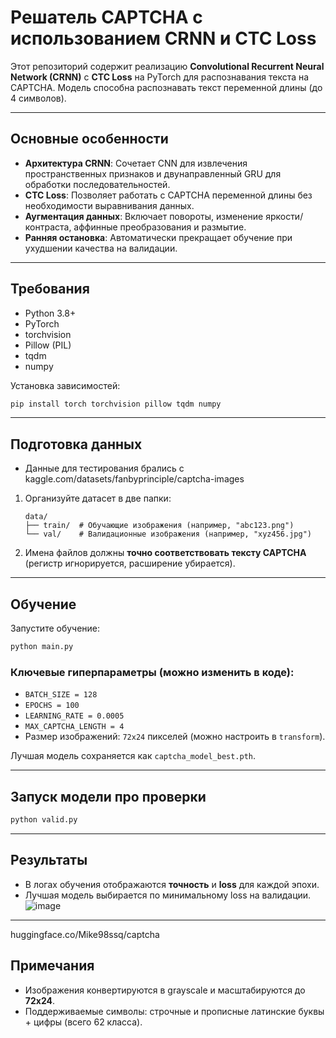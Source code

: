 # Решатель CAPTCHA с использованием CRNN и CTC Loss

Этот репозиторий содержит реализацию **Convolutional Recurrent Neural Network (CRNN)** с **CTC Loss** на PyTorch для распознавания текста на CAPTCHA. Модель способна распознавать текст переменной длины (до 4 символов).

---

## Основные особенности
- **Архитектура CRNN**: Сочетает CNN для извлечения пространственных признаков и двунаправленный GRU для обработки последовательностей.
- **CTC Loss**: Позволяет работать с CAPTCHA переменной длины без необходимости выравнивания данных.
- **Аугментация данных**: Включает повороты, изменение яркости/контраста, аффинные преобразования и размытие.
- **Ранняя остановка**: Автоматически прекращает обучение при ухудшении качества на валидации.

---

## Требования
- Python 3.8+
- PyTorch
- torchvision
- Pillow (PIL)
- tqdm
- numpy

Установка зависимостей:
```bash
pip install torch torchvision pillow tqdm numpy
```

---

## Подготовка данных
- Данные для тестирования брались с kaggle.com/datasets/fanbyprinciple/captcha-images
1. Организуйте датасет в две папки:
   ```
   data/
   ├── train/  # Обучающие изображения (например, "abc123.png")
   └── val/    # Валидационные изображения (например, "xyz456.jpg")
   ```
2. Имена файлов должны **точно соответствовать тексту CAPTCHA** (регистр игнорируется, расширение убирается).

---

## Обучение
Запустите обучение:
```bash
python main.py
```

### Ключевые гиперпараметры (можно изменить в коде):
- `BATCH_SIZE = 128`
- `EPOCHS = 100`
- `LEARNING_RATE = 0.0005`
- `MAX_CAPTCHA_LENGTH = 4`
- Размер изображений: `72x24` пикселей (можно настроить в `transform`).

Лучшая модель сохраняется как `captcha_model_best.pth`.

---
## Запуск модели про проверки

```bash
python valid.py
```

---
## Результаты
- В логах обучения отображаются **точность** и **loss** для каждой эпохи.
- Лучшая модель выбирается по минимальному loss на валидации.
![image](https://github.com/user-attachments/assets/9a143263-2c7b-40f4-9872-090655a87723)

---
huggingface.co/Mike98ssq/captcha

## Примечания
- Изображения конвертируются в grayscale и масштабируются до **72x24**.
- Поддерживаемые символы: строчные и прописные латинские буквы + цифры (всего 62 класса).
